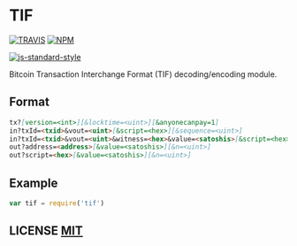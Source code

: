 # TIF

[![TRAVIS](https://secure.travis-ci.org/bitcoinjs/tif.png)](http://travis-ci.org/bitcoinjs/tif)
[![NPM](http://img.shields.io/npm/v/tif.svg)](https://www.npmjs.org/package/tif)

[![js-standard-style](https://cdn.rawgit.com/feross/standard/master/badge.svg)](https://github.com/feross/standard)

Bitcoin Transaction Interchange Format (TIF) decoding/encoding module.


## Format

``` markdown
tx?[version=<int>][&locktime=<uint>][&anyonecanpay=1]
in?txId=<txid>&vout=<uint>[&script=<hex>][&sequence=<uint>]
in?txId=<txid>&vout=<uint>&witness=<hex>&value=<satoshis>[&script=<hex>][&sequence=<uint>]
out?address=<address>[&value=<satoshis>][&n=<uint>]
out?script=<hex>[&value=<satoshis>][&n=<uint>]
```


## Example

``` javascript
var tif = require('tif')
```

## LICENSE [MIT](LICENSE)
